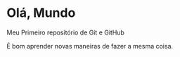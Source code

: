 # Olá, Mundo
 Meu Primeiro repositório de Git e GitHub

É bom aprender novas maneiras de fazer a mesma coisa.